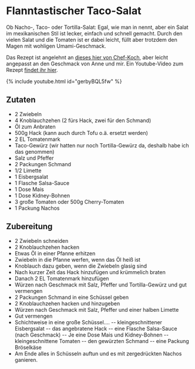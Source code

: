 # Flanntastischer Taco-Salat

Ob Nacho-, Taco- oder Tortilla-Salat: Egal, wie man in nennt, aber ein Salat im mexikanischen Stil ist lecker, einfach und schnell gemacht. Durch den vielen Salat und die Tomaten ist er dabei leicht, füllt aber trotzdem den Magen mit wohligen Umami-Geschmack.

Das Rezept ist angelehnt an [dieses hier von Chef-Koch](https://www.chefkoch.de/rezepte/520201148306797/Taco-Salat.html), aber leicht angepasst an den Geschmack von Anne und mir.
Ein Youtube-Video zum Rezept [findet ihr hier](https://youtu.be/gerbyBQL5fw).

{% include youtube.html id="gerbyBQL5fw" %}

## Zutaten
- 2 Zwiebeln
- 4 Knoblauchzehen (2 fürs Hack, zwei für den Schmand)
- Öl zum Anbraten
- 500g Hack (kann auch durch Tofu o.ä. ersetzt werden)
- 2 EL Tomatenmark
- Taco-Gewürz (wir hatten nur noch Tortilla-Gewürz da, deshalb habe ich das genommen)
- Salz und Pfeffer
- 2 Packungen Schmand
- 1/2 Limette
- 1 Eisbergsalat
- 1 Flasche Salsa-Sauce
- 1 Dose Mais
- 1 Dose Kidney-Bohnen
- 3 große Tomaten oder 500g Cherry-Tomaten
- 1 Packung Nachos

## Zubereitung

- 2 Zwiebeln schneiden
- 2 Knoblauchzehen hacken
- Etwas Öl in einer Pfanne erhitzen
- Zwiebeln in die Pfanne werfen, wenn das Öl heiß ist
- Knoblauch dazu geben, wenn die Zwiebeln glasig sind
- Nach kurzer Zeit das Hack hinzufügen und krümmelich braten
- Danach 2 EL Tomatenmark hinzufügen
- Würzen nach Geschmack mit Salz, Pfeffer und Tortilla-Gewürz und gut vermengen
- 2 Packungen Schmand in eine Schüssel geben
- 2 Knoblauchzehen hacken und hinzugeben
- Würzen nach Geschmack mit Salz, Pfeffer und einer halben Limette
- Gut vermengen
- Schichtweise in eine große Schüssel....
-- kleingeschnittener Eisbergsalat
-- das angebratene Hack
-- eine Flasche Salsa-Sauce (nach Geschmack)
-- Je eine Dose Mais und Kidney-Bohnen
-- kleingeschnittene Tomaten
-- den gewürzten Schmand
-- eine Packung Bröselkäse
- Am Ende alles in Schüsseln auftun und es mit zergedrückten Nachos ganieren.
